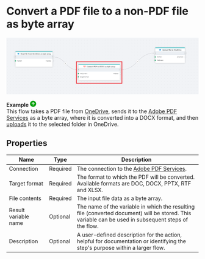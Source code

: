# Convert a PDF file to a non-PDF file as byte array



![img](../../../../images/flow/convertPDFtoOther.png)

**Example** ![img](../../../../images/strz.jpg)  
This flow takes a PDF file from [OneDrive](../onedrive/read-file-from-onedrive-as-byte-array.md), sends it to the [Adobe PDF Services](https://opensource.adobe.com/pdftools-sdk-docs/release/latest/index.html) as a byte array, where it is converted into a DOCX format, and then [uploads](../onedrive/upload-file-to-onedrive.md) it to the selected folder in OneDrive.



## Properties

| Name                   | Type     | Description                                                                                                                                                     |
|------------------------|----------|-----------------------------------------------------------------------------------------------------------------------------------------------------------------|
| Connection         | Required | The connection to the [Adobe PDF Services](https://opensource.adobe.com/pdftools-sdk-docs/release/latest/index.html).                                          |
| Target format      | Required | The format to which the PDF will be converted. Available formats are DOC, DOCX, PPTX, RTF and XLSX.                                                                              |
| File contents      | Required | The input file data as a byte array.      |
| Result variable name | Optional | The name of the variable in which the resulting file (converted document) will be stored. This variable can be used in subsequent steps of the flow.            |
| Description        | Optional | A user-defined description for the action, helpful for documentation or identifying the step's purpose within a larger flow.     |
